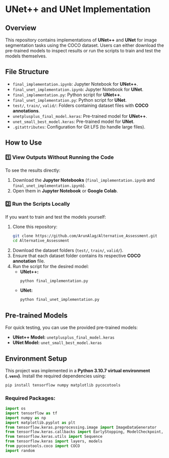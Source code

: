 # UNet++ and UNet Implementation

## Overview
This repository contains implementations of **UNet++** and **UNet** for image segmentation tasks using the COCO dataset. Users can either download the pre-trained models to inspect results or run the scripts to train and test the models themselves.

## File Structure
- `final_implementation.ipynb`: Jupyter Notebook for **UNet++**.
- `final_unet_implementation.ipynb`: Jupyter Notebook for **UNet**.
- `final_implementation.py`: Python script for **UNet++**.
- `final_unet_implementation.py`: Python script for **UNet**.
- `test/`, `train/`, `valid/`: Folders containing dataset files with **COCO annotations**.
- `unetplusplus_final_model.keras`: Pre-trained model for **UNet++**.
- `unet_small_best_model.keras`: Pre-trained model for **UNet**.
- `.gitattributes`: Configuration for Git LFS (to handle large files).

## How to Use
### 1️⃣ View Outputs Without Running the Code
To see the results directly:
1. Download the **Jupyter Notebooks** (`final_implementation.ipynb` and `final_unet_implementation.ipynb`).
2. Open them in **Jupyter Notebook** or **Google Colab**.

### 2️⃣ Run the Scripts Locally
If you want to train and test the models yourself:
1. Clone this repository:
   ```sh
   git clone https://github.com/ArunAlag/Alternative_Assessment.git
   cd Alternative_Assessment
   ```
2. Download the dataset folders (`test/`, `train/`, `valid/`).
3. Ensure that each dataset folder contains its respective **COCO annotation** file.
4. Run the script for the desired model:
   - **UNet++:**
     ```sh
     python final_implementation.py
     ```
   - **UNet:**
     ```sh
     python final_unet_implementation.py
     ```

## Pre-trained Models
For quick testing, you can use the provided pre-trained models:
- **UNet++ Model:** `unetplusplus_final_model.keras`
- **UNet Model:** `unet_small_best_model.keras`

## Environment Setup
This project was implemented in a **Python 3.10.7 virtual environment (`.venv`)**. Install the required dependencies using:
```sh
pip install tensorflow numpy matplotlib pycocotools
```

### Required Packages:
```python
import os
import tensorflow as tf
import numpy as np
import matplotlib.pyplot as plt
from tensorflow.keras.preprocessing.image import ImageDataGenerator
from tensorflow.keras.callbacks import EarlyStopping, ModelCheckpoint, ReduceLROnPlateau
from tensorflow.keras.utils import Sequence
from tensorflow.keras import layers, models
from pycocotools.coco import COCO
import random
```

